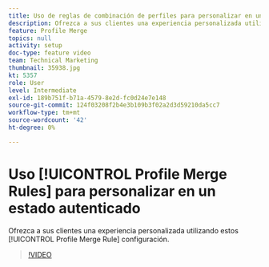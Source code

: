 ```yaml
---
title: Uso de reglas de combinación de perfiles para personalizar en un estado autenticado
description: Ofrezca a sus clientes una experiencia personalizada utilizando esta configuración de reglas de combinación de perfiles.
feature: Profile Merge
topics: null
activity: setup
doc-type: feature video
team: Technical Marketing
thumbnail: 35938.jpg
kt: 5357
role: User
level: Intermediate
exl-id: 189b751f-b71a-4579-8e2d-fc0d24e7e148
source-git-commit: 124f03208f2b4e3b109b3f02a2d3d59210da5cc7
workflow-type: tm+mt
source-wordcount: '42'
ht-degree: 0%

---
```


# Uso [!UICONTROL Profile Merge Rules] para personalizar en un estado autenticado

Ofrezca a sus clientes una experiencia personalizada utilizando estos [!UICONTROL Profile Merge Rule] configuración.

>[!VIDEO](https://video.tv.adobe.com/v/35938/?quality=12&learn=on)
